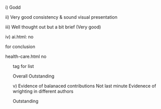 i) Godd

ii) Very good consistency & sound visual presentation

iii) Well thought out but a bit brief (Very good)

iv) ai.html:
no <p> for conclusion

health-care.html
no <ul> tag for list

Overall Outstanding

v) Evidence of balanaced contributions
Not last minute
Evidenece of wrighting in different authors

Outstanding
